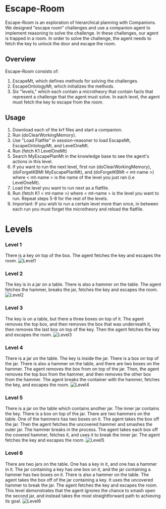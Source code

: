 # Escape-Room
Escape-Room is an exploration of hierarchical planning with Companions. We designed "escape room" challenges and use a companion agent to implement reasoning to solve the challenge. In these challenges, our agent is trapped in a room. In order to solve the challenge, the agent needs to fetch the key to unlock the door and escape the room.
## Overview
Escape-Room consists of:
1. EscapeMt, which defines methods for solving the challenges.
2. EscapeOntologyMt, which initializes the methods.
3. Six "levels," which each contain a microtheory that contain facts that represent a challenge that the agent must solve. In each level, the agent must fetch the key to escape from the room.

## Usage
1. Download each of the krf files and start a companion.
2. Run (doClearWorkingMemory).
3. Use "Load Flatfile" in session-reasoner to load EscapeMt, EscapeOntologyMt, and LevelOneMt.
4. Run (fetch K1 LevelOneMt)
5. Search MyEscapePlanMt in the knowledge base to see the agent's actions in this level.
6. If you want to run the next level, first run (doClearWorkingMemory), (doForgetKBMt MyEscapePlanMt), and (doForgetKBMt < mt-name >) where < mt-name > is the name of the level you just ran (i.e LevelOneMt).
7. Load the level you want to run next as a flatfile.
8. Run (fetch K1 < mt-name >) where < mt-name > is the level you want to run. Repeat steps 5-8 for the rest of the levels.
9. Important: If you wish to run a certain level more than once, in between each run you must forget the microtheory and reload the flatfile. 


# Levels
### Level 1
There is a key on top of the box. The agent fetches the key and escapes the room. 
![Level1](/Images/Level1.png)

### Level 2
The key is in a jar on a table. There is also a hammer on the table. The agent fetches the hammer, breaks the jar, fetches
the key and escapes the room.
![Level2](/Images/Level2.png)

### Level 3
The key is on a table, but there a three boxes on top of it. The agent removes the top box, and then removes the box that was underneath it, then removes the last box on top of the key. Then the agent fetches the key and escapes the room.
![Level3](/Images/Level3.png)

### Level 4
There is a jar on the table. The key is inside the jar. There is a box on top of the jar. There is also a hammer on the table,
and there are two boxes on the hammer. The agent removes the box from on top of the jar. Then, the agent removes the top box
from the hammer, and then removes the other box from the hammer. The agent breaks the container with the hammer, fetches the
key, and escapes the room.
![Level4](/Images/Level4.png)

### Level 5
There is a jar on the table which contains another jar. The inner jar contains the key. There is a box on top of the jar. There are two hammers on the table. One of the hammers has two boxes on it. The agent takes the box off the jar. Then the agent fetches the uncovered hammer and smashes the outer jar. The hammer breaks in the process. The agent takes each box off the covered hammer, fetches it, and uses it to break the inner jar. The agent fetches the key and escapes the room.
![Level5](/Images/Level5.png)

### Level 6
There are two jars on the table. One has a key in it, and one has a hammer in it. The jar containing a key has one box on it, and the jar containing a hammer has two boxes on it. There is also a hammer on the table. The agent takes the box off of the jar containing a key. It uses the uncovered hammer to break the jar. The agent fetches the key and escapes the room. This level demonstrates that the agent ignores the chance to smash open the second jar, and instead takes the most straightforward path to achieving its goal.
![Level6](/Images/Level6.png)
